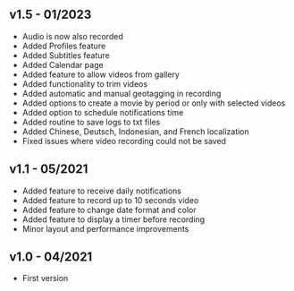 ## v1.5 - 01/2023
- Audio is now also recorded
- Added Profiles feature
- Added Subtitles feature
- Added Calendar page
- Added feature to allow videos from gallery
- Added functionality to trim videos
- Added automatic and manual geotagging in recording
- Added options to create a movie by period or only with selected videos
- Added option to schedule notifications time
- Added routine to save logs to txt files
- Added Chinese, Deutsch, Indonesian, and French localization
- Fixed issues where video recording could not be saved

## v1.1 - 05/2021
- Added feature to receive daily notifications
- Added feature to record up to 10 seconds video 
- Added feature to change date format and color
- Added feature to display a timer before recording
- Minor layout and performance improvements

## v1.0 - 04/2021
- First version
